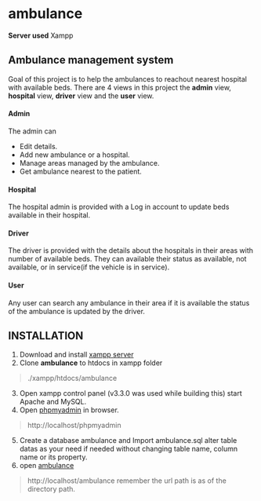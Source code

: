 # ambulance
**Server used** Xampp
## Ambulance management system

  Goal of this project is to help the ambulances to reachout nearest hospital with available beds. There are 4 views in this project the **admin** view, **hospital** view, **driver** view and the **user** view.  
#### Admin ####
The admin can 
  - Edit details.
  - Add new ambulance or a hospital.
  - Manage areas managed by the ambulance.
  - Get ambulance nearest to the patient.
#### Hospital ####
  The hospital admin is provided with a Log in account to update beds available in their hospital.
#### Driver ####
  The driver is provided with the details about the hospitals in their areas with number of available beds. They can available their status as available,  not available, or in service(if the vehicle is in service).
#### User ####
  Any user can search any ambulance in their area if it is available the status of the ambulance is updated by the driver.
 
## INSTALLATION ##
1. Download and install [xampp server](https://www.apachefriends.org/download.html)
2. Clone **ambulance** to htdocs in xampp folder
  > ./xampp/htdocs/ambulance
3. Open xampp control panel (v3.3.0 was used while building this) start Apache and MySQL.
4. Open [phpmyadmin](http://localhost/phpmyadmin) in browser.
  > http://localhost/phpmyadmin
5. Create a database ambulance and Import ambulance.sql alter table datas as your need if needed without changing table name, column name or its property.
6. open [ambulance](http://localhost/ambulance)
  > http://localhost/ambulance   remember the url path is as of the directory path. 
  
